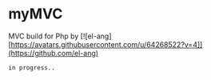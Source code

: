 # myMVC
MVC build for Php
by [![el-ang][https://avatars.githubusercontent.com/u/64268522?v=4]](https://github.com/el-ang)

`in progress..`
